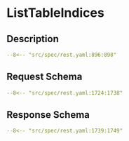 # ListTableIndices

## Description

```yaml
--8<-- "src/spec/rest.yaml:896:898"
```

## Request Schema

```yaml
--8<-- "src/spec/rest.yaml:1724:1738"
```
## Response Schema

```yaml
--8<-- "src/spec/rest.yaml:1739:1749"
```
